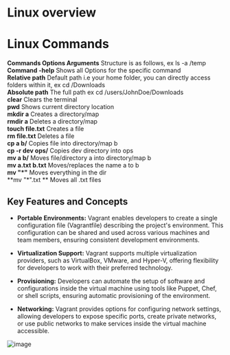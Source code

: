 # Linux overview

# Linux Commands
**Commands Options Arguments** Structure is as follows, ex ls -a /temp  
**Command -help** Shows all Options for the specific command  
**Relative path** Default path i.e your home folder, you can directly access folders within it, ex cd /Downloads  
**Absolute path** The full path ex cd /users/JohnDoe/Downloads  
**clear** Clears the terminal  
**pwd** Shows current directory location  
**mkdir a** Creates a directory/map  
**rmdir a** Deletes a directory/map  
**touch file.txt** Creates a file  
**rm file.txt** Deletes a file  
**cp a b/** Copies file into directory/map b  
**cp -r dev ops/** Copies dev directory into ops  
**mv a b/** Moves file/directory  a into directory/map b  
**mv a.txt b.txt** Moves/replaces the name a to b  
**mv "*"** Moves everything in the dir  
**mv "*".txt ** Moves all .txt files  
 




## Key Features and Concepts

- **Portable Environments:** Vagrant enables developers to create a single configuration file (Vagrantfile) describing the project's environment. This configuration can be shared and used across various machines and team members, ensuring consistent development environments.

- **Virtualization Support:** Vagrant supports multiple virtualization providers, such as VirtualBox, VMware, and Hyper-V, offering flexibility for developers to work with their preferred technology.

- **Provisioning:** Developers can automate the setup of software and configurations inside the virtual machine using tools like Puppet, Chef, or shell scripts, ensuring automatic provisioning of the environment.

- **Networking:** Vagrant provides options for configuring network settings, allowing developers to expose specific ports, create private networks, or use public networks to make services inside the virtual machine accessible.

![image](https://github.com/Keeriiim/Vagrant/assets/117115289/174d8d21-3ca3-472e-883e-55f0b3c13b04)
